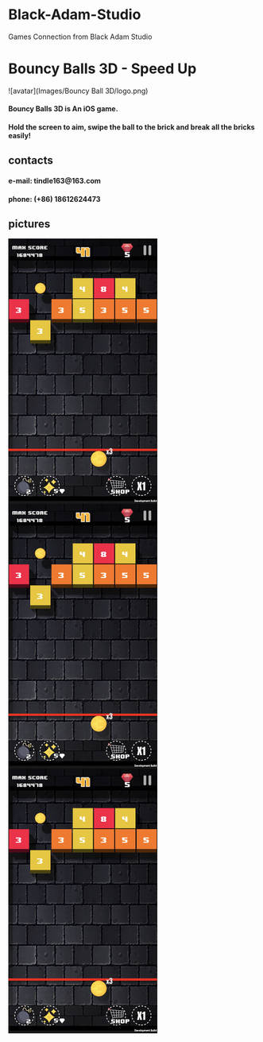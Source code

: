 # Black-Adam-Studio
Games Connection from Black Adam Studio

# Bouncy Balls 3D - Speed Up

![avatar](Images/Bouncy Ball 3D/logo.png)

<h4>Bouncy Balls 3D is An iOS game.</h4>
<h4>
Hold the screen to aim, swipe the ball to the brick and break all the bricks easily!
</h4>

## contacts
<h4 color="#00FF00FF">
e-mail: tindle163@163.com    
</h4>
<h4>
phone: (+86) 18612624473
</h4>


## pictures

<img src="Images/Bouncy Ball 3D/1.jpg" align="middle" width="300"/>  
<img src="Images/Bouncy Ball 3D/1.jpg" align="middle" width="300"/>  
<img src="Images/Bouncy Ball 3D/1.jpg" align="middle" width="300"/>